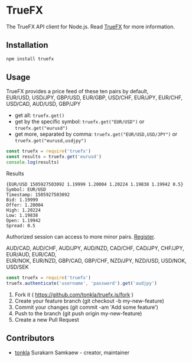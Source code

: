 # TrueFX

The TrueFX API client for Node.js. Read [TrueFX](https://www.truefx.com/) for more information.

## Installation

```bash
npm install truefx
```

## Usage

TrueFX provides a price feed of these ten pairs by default,  
EUR/USD, USD/JPY, GBP/USD, EUR/GBP, USD/CHF, EUR/JPY, EUR/CHF, USD/CAD, AUD/USD, GBP/JPY

* get all: `truefx.get()`
* get by the specific symbol: `truefx.get("EUR/USD")` or `truefx.get("eurusd")`
* get more, separated by comma: `truefx.get("EUR/USD,USD/JPY")` or `truefx.get("eurusd,usdjpy")`

```javascript
const truefx = require('truefx')
const results = truefx.get('eurusd')
console.log(results)
```

Results

```
{EUR/USD 1505927503092 1.19999 1.20004 1.20224 1.19838 1.19942 0.5}
Symbol: EUR/USD
Timestamp: 1505927503092
Bid: 1.19999
Offer: 1.20004
High: 1.20224
Low: 1.19838
Open: 1.19942
Spread: 0.5
```

Authorized session can access to more minor pairs. [Register](https://www.truefx.com).

AUD/CAD, AUD/CHF, AUD/JPY, AUD/NZD, CAD/CHF, CAD/JPY, CHF/JPY, EUR/AUD, EUR/CAD,  
EUR/NOK, EUR/NZD, GBP/CAD, GBP/CHF, NZD/JPY, NZD/USD, USD/NOK, USD/SEK

```javascript
const truefx = require('truefx')
truefx.authenticate('username', 'password').get('audjpy')
```

1. Fork it ( https://github.com/tonkla/truefx.js/fork )
2. Create your feature branch (git checkout -b my-new-feature)
3. Commit your changes (git commit -am 'Add some feature')
4. Push to the branch (git push origin my-new-feature)
5. Create a new Pull Request

## Contributors

- [tonkla](https://github.com/tonkla) Surakarn Samkaew - creator, maintainer
